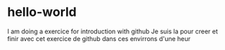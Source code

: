 # hello-world
I am doing a exercice for introduction with github
Je suis la pour creer et finir avec cet exercice de github dans ces envirrons d'une heur
